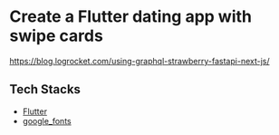 # Create a Flutter dating app with swipe cards

https://blog.logrocket.com/using-graphql-strawberry-fastapi-next-js/

## Tech Stacks

- [Flutter](https://flutter.dev/)
- [google_fonts](https://pub.dev/packages/google_fonts)
